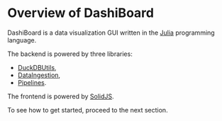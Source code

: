 # Overview of DashiBoard

DashiBoard is a data visualization GUI written in the [Julia](https://julialang.org/) programming language.

The backend is powered by three libraries:

- [DuckDBUtils](@ref),
- [DataIngestion](@ref),
- [Pipelines](@ref).

The frontend is powered by [SolidJS](https://www.solidjs.com/).

To see how to get started, proceed to the next section.

